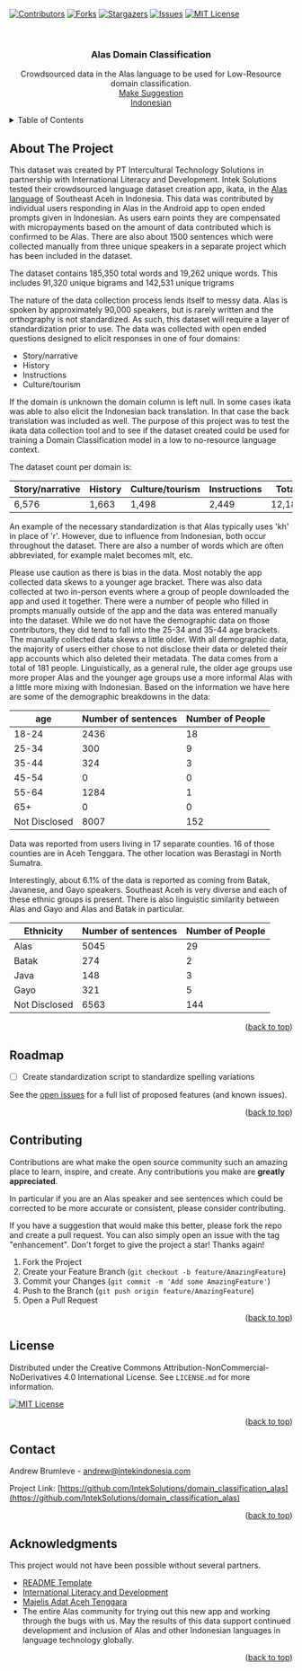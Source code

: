 <!-- Improved compatibility of back to top link: See: https://github.com/othneildrew/Best-README-Template/pull/73 -->
<a name="readme-top"></a>
<!--
*** Thanks for checking out the Best-README-Template. If you have a suggestion
*** that would make this better, please fork the repo and create a pull request
*** or simply open an issue with the tag "enhancement".
*** Don't forget to give the project a star!
*** Thanks again! Now go create something AMAZING! :D
-->



<!-- PROJECT SHIELDS -->
<!--
*** I'm using markdown "reference style" links for readability.
*** Reference links are enclosed in brackets [ ] instead of parentheses ( ).
*** See the bottom of this document for the declaration of the reference variables
*** for contributors-url, forks-url, etc. This is an optional, concise syntax you may use.
*** https://www.markdownguide.org/basic-syntax/#reference-style-links
-->
[![Contributors][contributors-shield]][contributors-url]
[![Forks][forks-shield]][forks-url]
[![Stargazers][stars-shield]][stars-url]
[![Issues][issues-shield]][issues-url]
[![MIT License][license-shield]][license-url]




<!-- PROJECT LOGO -->
<br />
<div align="center">
  <a href="https://github.com/IntekSolutions/domain_classification_alas">
  </a>

  <h3 align="center">Alas Domain Classification</h3>

  <p align="center">
    Crowdsourced data in the Alas language to be used for Low-Resource domain classification.
    <br />
    <a href="https://github.com/IntekSolutions/domain_classification_alas/issues">Make Suggestion</a>
    <br />
    <a href="https://github.com/IntekSolutions/domain_classification_alas/blob/main/README_IND.md">     Indonesian</a>
  </p>
</div>



<!-- TABLE OF CONTENTS -->
<details>
  <summary>Table of Contents</summary>
  <ol>
    <li>
      <a href="#about-the-project">About The Project</a>
    </li>
    <li><a href="#roadmap">Roadmap</a></li>
    <li><a href="#contributing">Contributing</a></li>
    <li><a href="#license">License</a></li>
    <li><a href="#contact">Contact</a></li>
    <li><a href="#acknowledgments">Acknowledgments</a></li>
  </ol>
</details>



<!-- ABOUT THE PROJECT -->
## About The Project

This dataset was created by PT Intercultural Technology Solutions in partnership with International Literacy and Development. Intek Solutions tested their crowdsourced language dataset creation app, ikata, in the [Alas language](https://en.wikipedia.org/wiki/Alas_language) of Southeast Aceh in Indonesia. This data was contributed by individual users responding in Alas in the Android app to open ended prompts given in Indonesian. As users earn points they are compensated with micropayments based on the amount of data contributed which is confirmed to be Alas. There are also about 1500 sentences which were collected manually from three unique speakers in a separate project which has been included in the dataset.  

The dataset contains 185,350 total words and 19,262 unique words. This includes 91,320 unique bigrams and 142,531 unique trigrams

The nature of the data collection process lends itself to messy data. Alas is spoken by approximately 90,000 speakers, but is rarely written and the orthography is not standardized. As such, this dataset will require a layer of standardization prior to use. The data was collected with open ended questions designed to elicit responses in one of four domains:
*  Story/narrative
*  History
*  Instructions
*  Culture/tourism
  
If the domain is unknown the domain column is left null. In some cases ikata was able to also elicit the Indonesian back translation. In that case the back translation was included as well. The purpose of this project was to test the ikata data collection tool and to see if the dataset created could be used for training a Domain Classification model in a low to no-resource language context. 

The dataset count per domain is:

|Story/narrative|History|Culture/tourism|Instructions|Total|
|---|---|---|---|---|
|6,576|1,663|1,498|2,449|12,186|

An example of the necessary standardization is that Alas typically uses 'kh' in place of 'r'. However, due to influence from Indonesian, both occur throughout the dataset. There are also a number of words which are often abbreviated, for example malet becomes mlt, etc. 

Please use caution as there is bias in the data. Most notably the app collected data skews to a younger age bracket. There was also data collected at two in-person events where a group of people downloaded the app and used it together. There were a number of people who filled in prompts manually outside of the app and the data was entered manually into the dataset. While we do not have the demographic data on those contributors, they did tend to fall into the 25-34 and 35-44 age brackets. The manually collected data skews a little older. With all demographic data, the majority of users either chose to not disclose their data or deleted their app accounts which also deleted their metadata. The data comes from a total of 181 people.  Linguistically, as a general rule, the older age groups use more proper Alas and the younger age groups use a more informal Alas with a little more mixing with Indonesian. Based on the information we have here are some of the demographic breakdowns in the data:

|age|Number of sentences|Number of People|
|---|---|---|
|18-24|2436|18|
|25-34|300|9|
|35-44|324|3|
|45-54|0|0|
|55-64|1284|1|
|65+|0|0|
|Not Disclosed|8007|152|

Data was reported from users living in 17 separate counties. 16 of those counties are in Aceh Tenggara. The other location was Berastagi in North Sumatra.

Interestingly, about 6.1% of the data is reported as coming from Batak, Javanese, and Gayo speakers. Southeast Aceh is very diverse and each of these ethnic groups is present. There is also linguistic similarity between Alas and Gayo and Alas and Batak in particular. 

|Ethnicity|Number of sentences|Number of People|
|---|---|---|
|Alas|5045|29|
|Batak|274|2|
|Java|148|3|
|Gayo|321|5|
|Not Disclosed|6563|144|




<p align="right">(<a href="#readme-top">back to top</a>)</p>


<!-- ROADMAP -->
## Roadmap

- [ ] Create standardization script to standardize spelling variations



See the [open issues](https://github.com/IntekSolutions/domain_classification_alas/issues) for a full list of proposed features (and known issues).

<p align="right">(<a href="#readme-top">back to top</a>)</p>



<!-- CONTRIBUTING -->
## Contributing

Contributions are what make the open source community such an amazing place to learn, inspire, and create. Any contributions you make are **greatly appreciated**.

In particular if you are an Alas speaker and see sentences which could be corrected to be more accurate or consistent, please consider contributing.

If you have a suggestion that would make this better, please fork the repo and create a pull request. You can also simply open an issue with the tag "enhancement".
Don't forget to give the project a star! Thanks again!

1. Fork the Project
2. Create your Feature Branch (`git checkout -b feature/AmazingFeature`)
3. Commit your Changes (`git commit -m 'Add some AmazingFeature'`)
4. Push to the Branch (`git push origin feature/AmazingFeature`)
5. Open a Pull Request

<p align="right">(<a href="#readme-top">back to top</a>)</p>



<!-- LICENSE -->
## License

Distributed under the Creative Commons Attribution-NonCommercial-NoDerivatives 4.0 International License. See `LICENSE.md` for more information.

[![MIT License][license-shield]][license-url]

<p align="right">(<a href="#readme-top">back to top</a>)</p>



<!-- CONTACT -->
## Contact

Andrew Brumleve - andrew@intekindonesia.com

Project Link: [https://github.com/IntekSolutions/domain_classification_alas](https://github.com/IntekSolutions/domain_classification_alas)

<p align="right">(<a href="#readme-top">back to top</a>)</p>



<!-- ACKNOWLEDGMENTS -->
## Acknowledgments

This project would not have been possible without several partners. 

* [README Template](https://github.com/othneildrew/Best-README-Template)
* [International Literacy and Development](https://ilad.ngo)
* [Majelis Adat Aceh Tenggara](https://maa.acehprov.go.id/)
* The entire Alas community for trying out this new app and working through the bugs with us. May the results of this data support continued development and inclusion of Alas and other Indonesian languages in language technology globally. 


<p align="right">(<a href="#readme-top">back to top</a>)</p>



<!-- MARKDOWN LINKS & IMAGES -->
<!-- https://www.markdownguide.org/basic-syntax/#reference-style-links -->
[contributors-shield]: https://img.shields.io/github/contributors/IntekSolutions/domain_classification_alas.svg?style=for-the-badge
[contributors-url]: https://github.com/IntekSolutions/domain_classification_alas/graphs/contributors
[forks-shield]: https://img.shields.io/github/forks/IntekSolutions/domain_classification_alas.svg?style=for-the-badge
[forks-url]: https://github.com/IntekSolutions/domain_classification_alas/network/members
[stars-shield]: https://img.shields.io/github/stars/IntekSolutions/domain_classification_alas.svg?style=for-the-badge
[stars-url]: https://github.com/IntekSolutions/domain_classification_alas/stargazers
[issues-shield]: https://img.shields.io/github/issues/IntekSolutions/domain_classification_alas.svg?style=for-the-badge
[issues-url]: https://github.com/IntekSolutions/domain_classification_alas/issues
[license-shield]: https://img.shields.io/badge/License-CC_BY--NC--ND_4.0-lightgrey.svg
[license-url]: https://github.com/IntekSolutions/domain_classification_alas/blob/master/license.md


